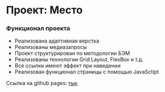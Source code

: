 # Проект: Место

### Функционал проекта
* Реализована адаптивная верстка
* Реализованы медиазапросы
* Проект структурирован по методологии БЭМ
* Реализованы технологии Grid Layout, FlexBox и т.д.
* Все ссылки имеют эффект при наведении
* Реализован функционал страницы с помощью JavaSctipt

Ссылка на github pages: <a href="https://dmitrygrigorich.github.io/mesto-project/">тык</a>
